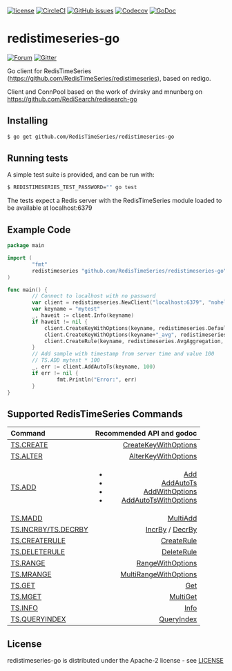 [![license](https://img.shields.io/github/license/RedisTimeSeries/RedisTimeSeries-go.svg)](https://github.com/RedisTimeSeries/RedisTimeSeries-go)
[![CircleCI](https://circleci.com/gh/RedisTimeSeries/redistimeseries-go.svg?style=svg)](https://circleci.com/gh/RedisTimeSeries/redistimeseries-go)
[![GitHub issues](https://img.shields.io/github/release/RedisTimeSeries/redistimeseries-go.svg)](https://github.com/RedisTimeSeries/redistimeseries-go/releases/latest)
[![Codecov](https://codecov.io/gh/RedisTimeSeries/redistimeseries-go/branch/master/graph/badge.svg)](https://codecov.io/gh/RedisTimeSeries/redistimeseries-go)
[![GoDoc](https://godoc.org/github.com/RedisTimeSeries/redistimeseries-go?status.svg)](https://godoc.org/github.com/RedisTimeSeries/redistimeseries-go)


# redistimeseries-go
[![Forum](https://img.shields.io/badge/Forum-RedisTimeSeries-blue)](https://forum.redislabs.com/c/modules/redistimeseries)
[![Gitter](https://badges.gitter.im/RedisLabs/RedisTimeSeries.svg)](https://gitter.im/RedisLabs/RedisTimeSeries?utm_source=badge&utm_medium=badge&utm_campaign=pr-badge)

Go client for RedisTimeSeries (https://github.com/RedisTimeSeries/redistimeseries), based on redigo.

Client and ConnPool based on the work of dvirsky and mnunberg on https://github.com/RediSearch/redisearch-go

## Installing

```sh
$ go get github.com/RedisTimeSeries/redistimeseries-go
```

## Running tests

A simple test suite is provided, and can be run with:

```sh
$ REDISTIMESERIES_TEST_PASSWORD="" go test
```

The tests expect a Redis server with the RedisTimeSeries module loaded to be available at localhost:6379

## Example Code

```go
package main 

import (
        "fmt"
        redistimeseries "github.com/RedisTimeSeries/redistimeseries-go"
)

func main() {
		// Connect to localhost with no password
        var client = redistimeseries.NewClient("localhost:6379", "nohelp", nil)
        var keyname = "mytest"
        _, haveit := client.Info(keyname)
        if haveit != nil {
			client.CreateKeyWithOptions(keyname, redistimeseries.DefaultCreateOptions)
			client.CreateKeyWithOptions(keyname+"_avg", redistimeseries.DefaultCreateOptions)
			client.CreateRule(keyname, redistimeseries.AvgAggregation, 60, keyname+"_avg")
        }
		// Add sample with timestamp from server time and value 100
        // TS.ADD mytest * 100 
        _, err := client.AddAutoTs(keyname, 100)
        if err != nil {
                fmt.Println("Error:", err)
        }
}
```

## Supported RedisTimeSeries Commands

| Command | Recommended API and godoc  |
| :---          |  ----: |
| [TS.CREATE](https://oss.redislabs.com/redistimeseries/commands/#tscreate) |   [CreateKeyWithOptions](https://godoc.org/github.com/RedisTimeSeries/redistimeseries-go#Client.CreateKeyWithOptions)          |
| [TS.ALTER](https://oss.redislabs.com/redistimeseries/commands/#tsalter) |   [AlterKeyWithOptions](https://godoc.org/github.com/RedisTimeSeries/redistimeseries-go#Client.AlterKeyWithOptions)          |
| [TS.ADD](https://oss.redislabs.com/redistimeseries/commands/#tsadd) |   <ul><li>[Add](https://godoc.org/github.com/RedisTimeSeries/redistimeseries-go#Client.Add)</li><li>[AddAutoTs](https://godoc.org/github.com/RedisTimeSeries/redistimeseries-go#Client.AddAutoTs)</li><li>[AddWithOptions](https://godoc.org/github.com/RedisTimeSeries/redistimeseries-go#Client.AddWithOptions)</li><li>[AddAutoTsWithOptions](https://godoc.org/github.com/RedisTimeSeries/redistimeseries-go#Client.AddWithOptions)</li> </ul>          |
| [TS.MADD](https://oss.redislabs.com/redistimeseries/commands/#tsmadd) |    [MultiAdd](https://godoc.org/github.com/RedisTimeSeries/redistimeseries-go#Client.MultiAdd) |
| [TS.INCRBY/TS.DECRBY](https://oss.redislabs.com/redistimeseries/commands/#tsincrbytsdecrby) |    [IncrBy](https://godoc.org/github.com/RedisTimeSeries/redistimeseries-go#Client.IncrBy) / [DecrBy](https://godoc.org/github.com/RedisTimeSeries/redistimeseries-go#Client.DecrBy)         |
| [TS.CREATERULE](https://oss.redislabs.com/redistimeseries/commands/#tscreaterule) |   [CreateRule](https://godoc.org/github.com/RedisTimeSeries/redistimeseries-go#Client.CreateRule)          |
| [TS.DELETERULE](https://oss.redislabs.com/redistimeseries/commands/#tsdeleterule) |   [DeleteRule](https://godoc.org/github.com/RedisTimeSeries/redistimeseries-go#Client.DeleteRule)          |
| [TS.RANGE](https://oss.redislabs.com/redistimeseries/commands/#tsrange) |   [RangeWithOptions](https://godoc.org/github.com/RedisTimeSeries/redistimeseries-go#Client.RangeWithOptions)          |
| [TS.MRANGE](https://oss.redislabs.com/redistimeseries/commands/#tsmrange) |   [MultiRangeWithOptions](https://godoc.org/github.com/RedisTimeSeries/redistimeseries-go#Client.MultiRangeWithOptions)          |
| [TS.GET](https://oss.redislabs.com/redistimeseries/commands/#tsget) |   [Get](https://godoc.org/github.com/RedisTimeSeries/redistimeseries-go#Client.Get)          |
| [TS.MGET](https://oss.redislabs.com/redistimeseries/commands/#tsmget) |   [MultiGet](https://godoc.org/github.com/RedisTimeSeries/redistimeseries-go#Client.MultiGet)          |
| [TS.INFO](https://oss.redislabs.com/redistimeseries/commands/#tsinfo) |   [Info](https://godoc.org/github.com/RedisTimeSeries/redistimeseries-go#Client.Info)          |
| [TS.QUERYINDEX](https://oss.redislabs.com/redistimeseries/commands/#tsqueryindex) |    [QueryIndex](https://godoc.org/github.com/RedisTimeSeries/redistimeseries-go#Client.QueryIndex) |


## License

redistimeseries-go is distributed under the Apache-2 license - see [LICENSE](LICENSE)
